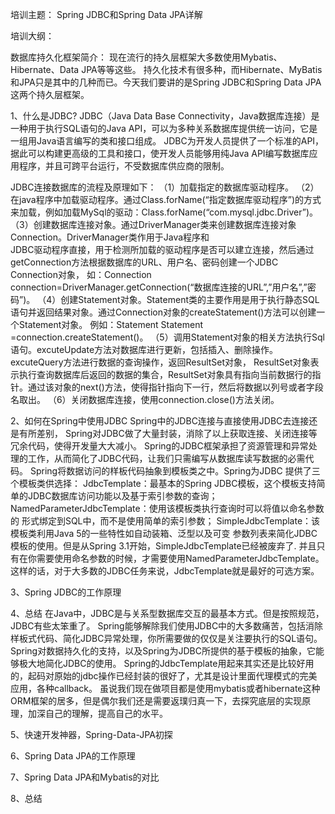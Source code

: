 培训主题： Spring JDBC和Spring Data JPA详解

培训大纲：

数据库持久化框架简介：
    现在流行的持久层框架大多数使用Mybatis、Hibernate、Data JPA等等这些。
    持久化技术有很多种，而Hibernate、MyBatis和JPA只是其中的几种而已。今天我们要讲的是Spring JDBC和Spring Data JPA这两个持久层框架。


1、什么是JDBC?
  JDBC（Java Data Base Connectivity，Java数据库连接）是一种用于执行SQL语句的Java API，可以为多种关系数据库提供统一访问，它是一组用Java语言编写的类和接口组成。
  JDBC为开发人员提供了一个标准的API，据此可以构建更高级的工具和接口，使开发人员能够用纯Java API编写数据库应用程序，并且可跨平台运行，不受数据库供应商的限制。

JDBC连接数据库的流程及原理如下： 
（1）加载指定的数据库驱动程序。 
（2）在java程序中加载驱动程序。通过Class.forName(“指定数据库驱动程序”)的方式来加载，例如加载MySql的驱动：Class.forName(“com.mysql.jdbc.Driver”)。 
（3）创建数据库连接对象。通过DriverManager类来创建数据库连接对象Connection。DriverManager类作用于Java程序和  
    JDBC驱动程序直接，用于检测所加载的驱动程序是否可以建立连接，然后通过getConnection方法根据数据库的URL、用户名、密码创建一个JDBC Connection对象，
    如：Connection connection=DriverManager.getConnection(“数据库连接的URL”,”用户名”,”密码”)。 
（4）创建Statement对象。Statement类的主要作用是用于执行静态SQL语句并返回结果对象。通过Connection对象的createStatement()方法可以创建一个Statement对象。
    例如：Statement Statement =connection.createStatement()。 
（5）调用Statement对象的相关方法执行Sql语句。excuteUpdate方法对数据库进行更新，包括插入、删除操作。excuteQuery方法进行数据的查询操作，返回ResultSet对象，
    ResultSet对象表示执行查询数据库后返回的数据的集合，ResultSet对象具有指向当前数据行的指针。通过该对象的next()方法，使得指针指向下一行，然后将数据以列号或者字段名取出。 
（6）关闭数据库连接，使用connection.close()方法关闭。


2、如何在Spring中使用JDBC
    Spring中的JDBC连接与直接使用JDBC去连接还是有所差别，
    Spring对JDBC做了大量封装，消除了以上获取连接、关闭连接等冗余代码，使得开发量大大减小。 
    Spring的JDBC框架承担了资源管理和异常处理的工作，从而简化了JDBC代码，让我们只需编写从数据库读写数据的必需代码。
    Spring将数据访问的样板代码抽象到模板类之中。Spring为JDBC 提供了三个模板类供选择： 
    JdbcTemplate：最基本的Spring JDBC模板，这个模板支持简单的JDBC数据库访问功能以及基于索引参数的查询；     
    NamedParameterJdbcTemplate：使用该模板类执行查询时可以将值以命名参数的 形式绑定到SQL中，而不是使用简单的索引参数； 
    SimpleJdbcTemplate：该模板类利用Java 5的一些特性如自动装箱、泛型以及可变 参数列表来简化JDBC模板的使用。但是从Spring 3.1开始，SimpleJdbcTemplate已经被废弃了.
    并且只有在你需要使用命名参数的时候，才需要使用NamedParameterJdbcTemplate。这样的话，对于大多数的JDBC任务来说，JdbcTemplate就是最好的可选方案。



3、Spring JDBC的工作原理


4、总结
    在Java中，JDBC是与关系型数据库交互的最基本方式。但是按照规范，JDBC有些太笨重了。
    Spring能够解除我们使用JDBC中的大多数痛苦，包括消除样板式代码、简化JDBC异常处理，你所需要做的仅仅是关注要执行的SQL语句。 
    Spring对数据持久化的支持，以及Spring为JDBC所提供的基于模板的抽象，它能够极大地简化JDBC的使用。
    Spring的JdbcTemplate用起来其实还是比较好用的，起码对原始的jdbc操作已经封装的很好了，尤其是设计里面代理模式的完美应用，各种callback。
    虽说我们现在做项目都是使用mybatis或者hibernate这种ORM框架的居多，但是偶尔我们还是需要返璞归真一下，去探究底层的实现原理，加深自己的理解，提高自己的水平。



5、快速开发神器，Spring-Data-JPA初探


6、Spring Data JPA的工作原理


7、Spring Data JPA和Mybatis的对比


8、总结
